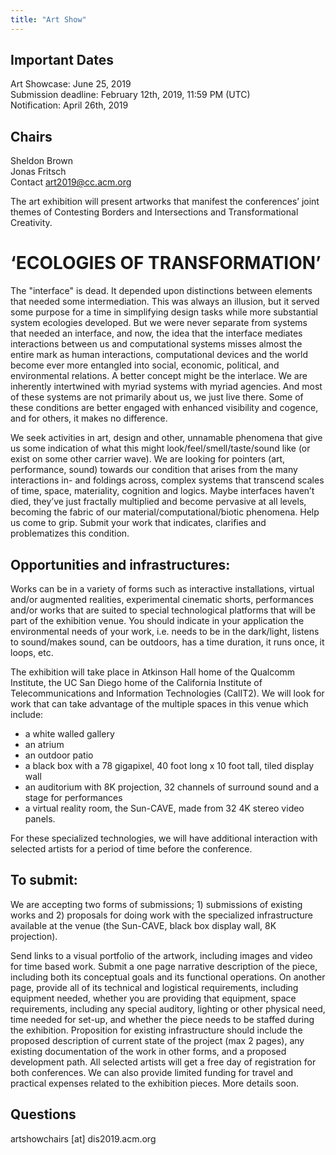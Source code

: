 ```yaml
---
title: "Art Show"
---
```


## Important Dates
Art Showcase: June 25, 2019 </br> 
Submission deadline: February 12th, 2019, 11:59 PM (UTC)</br> 
Notification: April 26th, 2019 </br> 

## Chairs </br> 
Sheldon Brown </br> 
Jonas Fritsch </br> 
Contact art2019@cc.acm.org </br> 

The art exhibition will present artworks that manifest the conferences’ joint themes of Contesting Borders and Intersections and Transformational Creativity. </br> 

# ‘ECOLOGIES OF TRANSFORMATION’
The "interface" is dead. It depended upon distinctions between elements that needed some intermediation. This was always an illusion, but it served some purpose for a time in simplifying design tasks while more substantial system ecologies developed. But we were never separate from systems that needed an interface, and now, the idea that the interface mediates interactions between us and computational systems misses almost the entire mark as human interactions, computational devices and the world become ever more entangled into social, economic, political, and environmental relations. A better concept might be the interlace. We are inherently intertwined with myriad systems with myriad agencies. And most of these systems are not primarily about us, we just live there. Some of these conditions are better engaged with enhanced visibility and cogence, and for others, it makes no difference.

We seek activities in art, design and other, unnamable phenomena that give us some indication of what this might look/feel/smell/taste/sound like (or exist on some other carrier wave). We are looking for pointers (art, performance, sound) towards our condition that arises from the many interactions in- and foldings across, complex systems that transcend scales of time, space, materiality, cognition and logics. Maybe interfaces haven’t died, they’ve just fractally multiplied and become pervasive at all levels, becoming the fabric of our material/computational/biotic phenomena. Help us come to grip. Submit your work that indicates, clarifies and problematizes this condition.

## Opportunities and infrastructures:
Works can be in a variety of forms such as interactive installations, virtual and/or augmented realities, experimental cinematic shorts, performances and/or works that are suited to special technological platforms that will be part of the exhibition venue. You should indicate in your application the environmental needs of your work, i.e. needs to be in the dark/light, listens to sound/makes sound, can be outdoors, has a time duration, it runs once, it loops, etc.

The exhibition will take place in Atkinson Hall home of the Qualcomm Institute, the UC San Diego home of the California Institute of Telecommunications and Information Technologies (CalIT2). We will look for work that can take advantage of the multiple spaces in this venue which include:

- a white walled gallery </br>
- an atrium </br>
- an outdoor patio </br>
- a black box with a 78 gigapixel, 40 foot long x 10 foot tall, tiled display wall </br>
- an auditorium with 8K projection, 32 channels of surround sound and a stage for performances </br>
- a virtual reality room, the Sun-CAVE, made from 32 4K stereo video panels. </br>

For these specialized technologies, we will have additional interaction with selected artists for a period of time before the conference. </br>

## To submit:</br>
We are accepting two forms of submissions; 1) submissions of existing works and 2) proposals for doing work with the specialized infrastructure available at the venue (the Sun-CAVE, black box display wall, 8K projection).

Send links to a visual portfolio of the artwork, including images and video for time based work. Submit a one page narrative description of the piece, including both its conceptual goals and its functional operations. On another page, provide all of its technical and logistical requirements, including equipment needed, whether you are providing that equipment, space requirements, including any special auditory, lighting or other physical need, time needed for set-up, and whether the piece needs to be staffed during the exhibition.
Proposition for existing infrastructure should include the proposed description of current state of the project (max 2 pages), any existing documentation of the work in other forms, and a proposed development path.
All selected artists will get a free day of registration for both conferences. We can also provide limited funding for travel and practical expenses related to the exhibition pieces. More details soon.

## Questions </br>
artshowchairs [at] dis2019.acm.org
